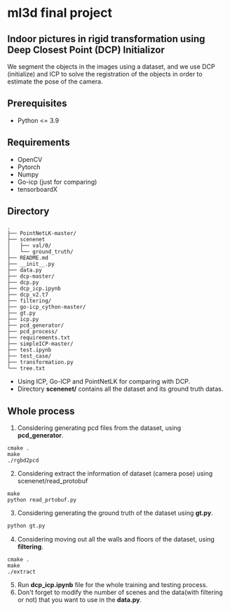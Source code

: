 # ml3d final project
## Indoor pictures in rigid transformation using Deep Closest Point (DCP) Initializor
We segment the objects in the images using a dataset, and we use DCP (initialize) and ICP to solve the registration of the objects in order to estimate the pose of the camera.

## Prerequisites
- Python <= 3.9
## Requirements
- OpenCV
- Pytorch
- Numpy
- Go-icp (just for comparing)
- tensorboardX
## Directory
```
.
├── PointNetLK-master/
├── scenenet
│   ├── val/0/
│   └── ground_truth/
├── README.md
├── __init__.py
├── data.py
├── dcp-master/
├── dcp.py
├── dcp_icp.ipynb
├── dcp_v2.t7
├── filtering/
├── go-icp_cython-master/
├── gt.py
├── icp.py
├── pcd_generator/
├── pcd_process/
├── requirements.txt
├── simpleICP-master/
├── test.ipynb
├── test_case/
├── transformation.py
└── tree.txt
```
- Using ICP, Go-ICP and PointNetLK for comparing with DCP.  
- Directory **scenenet/** contains all the dataset and its ground truth datas.
## Whole process
1. Considering generating pcd files from the dataset, using **pcd_generator**.
```
cmake .
make
./rgbd2pcd
```
2. Considering extract the information of dataset (camera pose) using scenenet/read_protobuf
```
make
python read_prtobuf.py
```
3. Considering generating the ground truth of the dataset using **gt.py**.
```python
python gt.py
```
4. Considering moving out all the walls and floors of the dataset, using **filtering**.
```
cmake .
make
./extract
```
5. Run **dcp_icp.ipynb** file for the whole training and testing process.
6. Don't forget to modify the number of scenes and the data(with filtering or not) that you want to use in the **data.py**.
